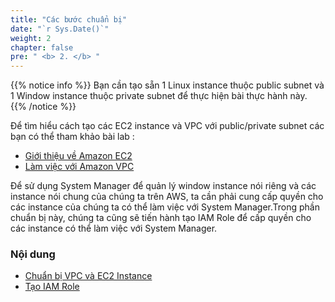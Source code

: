 ```yaml
---
title: "Các bước chuẩn bị"
date: "`r Sys.Date()`"
weight: 2
chapter: false
pre: " <b> 2. </b> "
---
```


{{% notice info %}}
Bạn cần tạo sẵn 1 Linux instance thuộc public subnet và 1 Window instance thuộc private subnet để thực hiện bài thực hành này.
{{% /notice %}}

Để tìm hiểu cách tạo các EC2 instance và VPC với public/private subnet các bạn có thể tham khảo bài lab :

- [Giới thiệu về Amazon EC2](https://000004.awsstudygroup.com/vi/)
- [Làm việc với Amazon VPC](https://000003.awsstudygroup.com/vi/)

Để sử dụng System Manager để quản lý window instance nói riêng và các instance nói chung của chúng ta trên AWS, ta cần phải cung cấp quyền cho các instance của chúng ta có thể làm việc với System Manager.Trong phần chuẩn bị này, chúng ta cũng sẽ tiến hành tạo IAM Role để cấp quyền cho các instance có thể làm việc với System Manager.

### Nội dung

- [Chuẩn bị VPC và EC2 Instance](2.1-createec2/)
- [Tạo IAM Role](2.2-createiamrole/)
